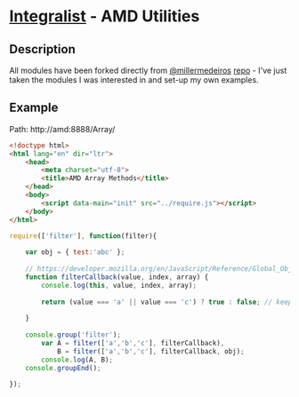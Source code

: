 [Integralist](http://www.integralist.co.uk/) - AMD Utilities
================================

Description
-----------

All modules have been forked directly from [@millermedeiros](https://github.com/millermedeiros) [repo](https://github.com/millermedeiros/amd-utils/) - I've just taken the modules I was interested in and set-up my own examples.

Example
-------

Path: http://amd:8888/Array/

~~~~ html
<!doctype html>
<html lang="en" dir="ltr">
	<head>
		<meta charset="utf-8">
		<title>AMD Array Methods</title>
	</head>
	<body>
		<script data-main="init" src="../require.js"></script>
	</body>
</html>
~~~~

~~~~ javascript
require(['filter'], function(filter){
	
	var obj = { test:'abc' };
	
	// https://developer.mozilla.org/en/JavaScript/Reference/Global_Objects/Array/filter
	function filterCallback(value, index, array) {
		console.log(this, value, index, array);		
		
		return (value === 'a' || value === 'c') ? true : false; // keep either of these two values in new Array
		
	}
	
	console.group('filter');
		var A = filter(['a','b','c'], filterCallback),
			B = filter(['a','b','c'], filterCallback, obj);
		console.log(A, B);
	console.groupEnd();
	
});
~~~~~